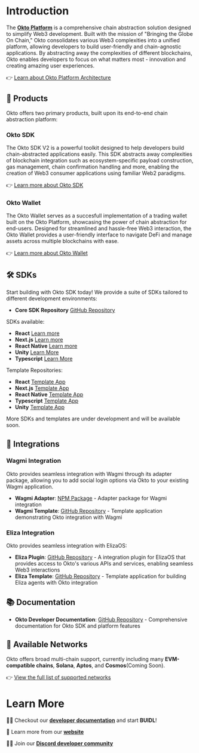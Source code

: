 # Introduction

The **[Okto Platform](https://okto.tech)** is a comprehensive chain abstraction solution designed to simplify Web3 development. Built with the mission of "Bringing the Globe On Chain," Okto consolidates various Web3 complexities into a unified platform, allowing developers to build user-friendly and chain-agnostic applications. By abstracting away the complexities of different blockchains, Okto enables developers to focus on what matters most - innovation and creating amazing user experiences.

👉 [Learn about Okto Platform Architecture](https://docs.okto.tech/docs/okto-layer/architecture) 

## 🚀 Products

Okto offers two primary products, built upon its end-to-end chain abstraction platform:

### Okto SDK

The Okto SDK V2 is a powerful toolkit designed to help developers build chain-abstracted applications easily. This SDK abstracts away complexities of blockchain integration such as ecosystem-specific payload construction, gas management, chain confirmation handling and more, enabling the creation of Web3 consumer applications using familiar Web2 paradigms.

👉 [Learn more about Okto SDK](https://docs.okto.tech/docs/okto-sdk/sdk-introduction)

### Okto Wallet

The Okto Wallet serves as a succesfull implementation of a trading wallet built on the Okto Platform, showcasing the power of chain abstraction for end-users. Designed for streamlined and hassle-free Web3 interaction, the Okto Wallet provides a user-friendly interface to navigate DeFi and manage assets across multiple blockchains with ease.

👉 [Learn more about Okto Wallet](https://okto.tech/wallet)

## 🛠️ SDKs

Start building with Okto SDK today! We provide a suite of SDKs tailored to different development environments:

*   **Core SDK Repository** [GitHub Repository](https://github.com/okto-hq/okto-js-sdk-monorepo)

SDKs available:

*   **React** [Learn more](https://docs.okto.tech/docs/react-sdk)
*   **Next.js** [Learn more](https://docs.okto.tech/docs/nextjs-sdk)
*   **React Native** [Learn more](https://docs.okto.tech/docs/react-native-sdk)
*   **Unity** [Learn More](https://docs.okto.tech/docs/unity-sdk)
*   **Typescript** [Learn More](https://docs.okto.tech/docs/typescript-sdk) 

Template Repositories:

*   **React** [Template App](https://github.com/okto-hq/okto-sdkv2-react-template-app)
*   **Next.js** [Template App](https://github.com/okto-hq/okto-sdkv2-nextjs-template-app)
*   **React Native**  [Template App](https://github.com/okto-hq/okto-sdkv2-react-native-template-app)
*   **Typescript** [Template App](https://github.com/okto-hq/okto-sdkv2-ts-template)
*   **Unity** [Template App](https://github.com/okto-hq/okto-sdkv2-unity-template-app)

More SDKs and templates are under development and will be available soon.

## 🔌 Integrations

### Wagmi Integration
Okto provides seamless integration with Wagmi through its adapter package, allowing you to add social login options via Okto to your existing Wagmi application.

*   **Wagmi Adapter**: [NPM Package](https://www.npmjs.com/package/@okto_web3/wagmi-adapter) - Adapter package for Wagmi integration
*   **Wagmi Template**: [GitHub Repository](https://github.com/okto-hq/okto-sdkv2-wagmi-template) - Template application demonstrating Okto integration with Wagmi

### Eliza Integration
Okto provides seamless integration with ElizaOS:

*   **Eliza Plugin**: [GitHub Repository](https://github.com/okto-hq/okto-eliza-plugin) - A integration plugin for ElizaOS that provides access to Okto's various APIs and services, enabling seamless Web3 interactions
*   **Eliza Template**: [GitHub Repository](https://github.com/okto-hq/okto-sdk-eliza-agent-template) - Template application for building Eliza agents with Okto integration

## 📚 Documentation
*   **Okto Developer Documentation**: [GitHub Repository](https://github.com/okto-hq/okto-sdk-docs-v2) - Comprehensive documentation for Okto SDK and platform features

## 🔗 Available Networks

Okto offers broad multi-chain support, currently including many **EVM-compatible chains**, **Solana**, **Aptos**, and **Cosmos**(Coming Soon).

👉 [View the full list of supported networks](https://docs.okto.tech/docs/supported-chains)

# Learn More

👩‍💻 Checkout our [**developer documentation**](https://docs.okto.tech) and start **BUIDL**!

🧙 Learn more from our [**website**](https://okto.tech)

🙋‍♀️ Join our [**Discord developer community**](https://discord.com/invite/okto-916349620383252511)
